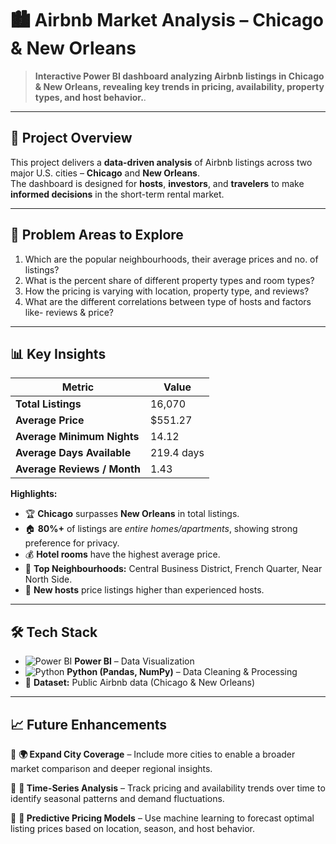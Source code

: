 # 🏙️ Airbnb Market Analysis – Chicago & New Orleans

> **Interactive Power BI dashboard analyzing Airbnb listings in Chicago & New Orleans, revealing key trends in pricing, availability, property types, and host behavior.**.

---

## 📌 **Project Overview**
This project delivers a **data-driven analysis** of Airbnb listings across two major U.S. cities – **Chicago** and **New Orleans**.  
The dashboard is designed for **hosts**, **investors**, and **travelers** to make **informed decisions** in the short-term rental market.

---

## 📌 **Problem Areas to Explore**

1. Which are the popular neighbourhoods, their average prices and no. of listings?
2. What is the percent share of different property types and room types?
3. How the pricing is varying with location, property type, and reviews?
4. What are the different correlations between type of hosts and factors like- reviews & price?

---

## 📊 **Key Insights**

| Metric                        | Value       |
|-------------------------------|-------------|
| **Total Listings**            | 16,070      |
| **Average Price**             | $551.27     |
| **Average Minimum Nights**    | 14.12       |
| **Average Days Available**    | 219.4 days  |
| **Average Reviews / Month**   | 1.43        |

**Highlights:**
- 🏆 **Chicago** surpasses **New Orleans** in total listings. 
- 🏠 **80%+** of listings are *entire homes/apartments*, showing strong preference for privacy.  
- 💰 **Hotel rooms** have the highest average price.  
- 📍 **Top Neighbourhoods:** Central Business District, French Quarter, Near North Side.  
- 👤 **New hosts** price listings higher than experienced hosts.  

---

## 🛠 **Tech Stack**
- ![Power BI](https://img.shields.io/badge/Power%20BI-F2C811?style=flat&logo=powerbi&logoColor=black) **Power BI** – Data Visualization  
- ![Python](https://img.shields.io/badge/Python-3776AB?style=flat&logo=python&logoColor=white) **Python (Pandas, NumPy)** – Data Cleaning & Processing  
- 📂 **Dataset:** Public Airbnb data (Chicago & New Orleans)  



---

## 📈 **Future Enhancements**

🔹 **🌍 Expand City Coverage** – Include more cities to enable a broader market comparison and deeper regional insights.  

🔹 **📅 Time-Series Analysis** – Track pricing and availability trends over time to identify seasonal patterns and demand fluctuations.  

🔹 **🤖 Predictive Pricing Models** – Use machine learning to forecast optimal listing prices based on location, season, and host behavior.


